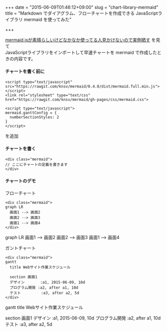 +++
date = "2015-06-09T01:46:12+09:00"
slug = "chart-library-mermaid"
title = "Markdown でダイアグラム、フローチャートを作成できる JavaScriptライブラリ mermaid を使ってみた"

+++

<script type="text/javascript" src="https://rawgit.com/knsv/mermaid/0.4.0/dist/mermaid.full.min.js"></script>
<link rel="stylesheet" type="text/css" href="https://rawgit.com/knsv/mermaid/gh-pages/css/mermaid.css">
<script type="text/javascript">
mermaid.ganttConfig = {
  numberSectionStyles: 2
}
</script>

[mermaid.jsが素晴らしいけどなかなか使ってる人見かけないので実例晒す](http://qiita.com/uzuki_aoba/items/a01f8b0b52ced69c8092) を見て  
JavaScriptライブラリをインポートして早速チャートを mermaid で作成したときの内容です。

#### チャートを書く前に

`<script type="text/javascript" src="https://rawgit.com/knsv/mermaid/0.4.0/dist/mermaid.full.min.js"></script>`  
`<link rel="stylesheet" type="text/css" href="https://rawgit.com/knsv/mermaid/gh-pages/css/mermaid.css">`  
```
<script type="text/javascript">
mermaid.ganttConfig = {
  numberSectionStyles: 2
}
</script>
```
を追加

#### チャートを書く

```
<div class="mermaid">
// ここにチャートの定義を書きます
</div>
```

#### チャートのデモ

フローチャート

```
<div class="mermaid">
graph LR
  画面1 --> 画面2
  画面2 --> 画面3
  画面1 --> 画面4
</div>
```

<div class="mermaid">
graph LR
  画面1 --> 画面2
  画面2 --> 画面3
  画面1 --> 画面4
</div>

ガントチャート

```
<div class="mermaid">
gantt
  title Webサイト作業スケジュール
  
  section 画面1
  デザイン       :a1, 2015-06-09, 10d
  プログラム開発 :a2, after a1, 10d
  テスト         :a3, after a2, 5d
</div>
```

<div class="mermaid">
gantt
  title Webサイト作業スケジュール
  
  section 画面1
  デザイン       :a1, 2015-06-09, 10d
  プログラム開発 :a2, after a1, 10d
  テスト         :a3, after a2, 5d
</div>
